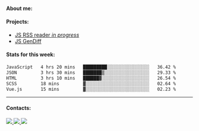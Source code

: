 #### About me:

#### Projects:
- [JS RSS reader *in progress*](https://github.com/GKoil/frontend-project-lvl3)
- [JS GenDiff](https://github.com/GKoil/GenDiff)

#### Stats for this week:
<!--START_SECTION:waka-->

```txt
JavaScript   4 hrs 20 mins   █████████░░░░░░░░░░░░░░░░   36.42 %
JSON         3 hrs 30 mins   ███████▒░░░░░░░░░░░░░░░░░   29.33 %
HTML         3 hrs 10 mins   ██████▓░░░░░░░░░░░░░░░░░░   26.54 %
SCSS         18 mins         ▓░░░░░░░░░░░░░░░░░░░░░░░░   02.64 %
Vue.js       15 mins         ▓░░░░░░░░░░░░░░░░░░░░░░░░   02.23 %
```

<!--END_SECTION:waka-->
---
#### Contacts:

<a target='_blank' title='LinkedIn' href="https://www.linkedin.com/in/gkoil/">
  <img src="https://img.shields.io/badge/LinkedIn-0077B5?style=for-the-badge&logo=linkedin&logoColor=white" />
</a>
<a target='_blank' title='Telegram' href="https://t.me/gkoil">
  <img src="https://img.shields.io/badge/Telegram-2CA5E0?style=for-the-badge&logo=telegram&logoColor=white" />
</a>
<a target='_blank' title='Gmail' href="mailto: gk.grigorev@gmail.com">
  <img src="https://img.shields.io/badge/Gmail-D14836?style=for-the-badge&logo=gmail&logoColor=white" />
</a>

